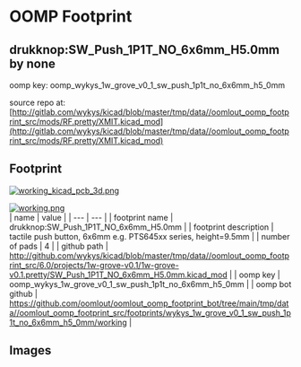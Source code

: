 # OOMP Footprint  
## drukknop:SW_Push_1P1T_NO_6x6mm_H5.0mm  by none  
  
oomp key: oomp_wykys_1w_grove_v0_1_sw_push_1p1t_no_6x6mm_h5_0mm  
  
source repo at: [http://gitlab.com/wykys/kicad/blob/master/tmp/data//oomlout_oomp_footprint_src/mods/RF.pretty/XMIT.kicad_mod](http://gitlab.com/wykys/kicad/blob/master/tmp/data//oomlout_oomp_footprint_src/mods/RF.pretty/XMIT.kicad_mod)  
## Footprint  
  
[![working_kicad_pcb_3d.png](working_kicad_pcb_3d_600.png)](working_kicad_pcb_3d.png)  
  
[![working.png](working_600.png)](working.png)  
| name | value | 
| --- | --- | 
| footprint name | drukknop:SW_Push_1P1T_NO_6x6mm_H5.0mm | 
| footprint description | tactile push button, 6x6mm e.g. PTS645xx series, height=9.5mm | 
| number of pads | 4 | 
| github path | http://github.com/wykys/kicad/blob/master/tmp/data//oomlout_oomp_footprint_src/6.0/projects/1w-grove-v0.1/1w-grove-v0.1.pretty/SW_Push_1P1T_NO_6x6mm_H5.0mm.kicad_mod | 
| oomp key | oomp_wykys_1w_grove_v0_1_sw_push_1p1t_no_6x6mm_h5_0mm | 
| oomp bot github | https://github.com/oomlout/oomlout_oomp_footprint_bot/tree/main/tmp/data//oomlout_oomp_footprint_src/footprints/wykys_1w_grove_v0_1_sw_push_1p1t_no_6x6mm_h5_0mm/working | 
## Images  
